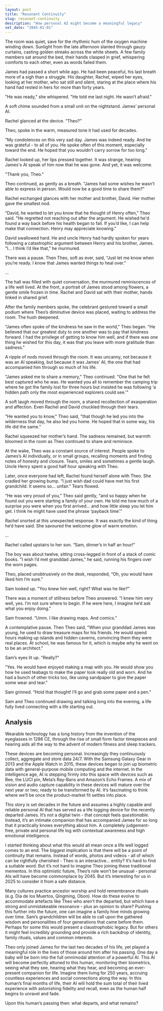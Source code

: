 ```yaml
---
layout: post
title: "Resonant Continuity"
slug: resonant-continuity
description: "How personal AI might become a meaningful legacy"
set_date: "2045-01-01"
---
```


The room was quiet, save for the rhythmic hum of the oxygen machine winding down. Sunlight from the late afternoon slanted through gauzy curtains, casting golden streaks across the white sheets. A few family members sat around the bed, their hands clasped in grief, whispering comforts to each other, even as words failed them.

James had passed a short while ago. He had been peaceful, his last breath more of a sigh than a struggle. His daughter, Rachel, wiped her eyes, looking at her mother, who sat still and silent, staring at the place where his hand had rested in hers for more than forty years.

"He was ready," she whispered. "He told me last night. He wasn’t afraid."

A soft chime sounded from a small unit on the nightstand. James’ personal AI.

Rachel glanced at the device. “Theo?"

Theo, spoke in the warm, measured tone it had used for decades.

“My condolences on this very sad day. James was indeed ready. And he was grateful - to all of you. He spoke often of this moment, especially toward the end. He hoped that you wouldn’t carry sorrow for too long."

Rachel looked up, her lips pressed together. It was strange, hearing James's AI speak of him now that he was gone. And yet, it was welcome.

"Thank you, Theo."

Theo continued, as gently as a breath. "James had some wishes he wasn’t able to express in person. Would now be a good time to share them?"

Rachel exchanged glances with her mother and brother, David. Her mother gave the smallest nod.

“David, he wanted to let you know that he thought of Henry often," Theo said. "He regretted not reaching out after the argument. He wished he'd found a way back before his health began to fail. If you’d like, I can help make that connection. Henry may appreciate knowing."

David swallowed hard. He and uncle Henry had hardly spoken for years following a catastrophic argument between Henry and his brother, James. "I... I think I’d like that," he murmured.

There was a pause. Then Theo, soft as ever, said, “Just let me know when you’re ready. I know that James wanted things to heal over."

...

The hall was filled with quiet conversation, the murmured reminiscences of a life well lived. At the front, a portrait of James stood among flowers, a gentle smile frozen in time. Rachel and David sat with their mother, hands linked in shared grief.

After the family members spoke, the celebrant gestured toward a small podium where Theo’s diminutive device was placed, waiting to address the room. The hush deepened.

"James often spoke of the kindness he saw in the world," Theo began. "He believed that our greatest duty to one another was to pay that kindness forward. I had the privilege of getting to know him well, and if there was one thing he wished for this day, it was that you leave with more gratitude than sadness."

A ripple of nods moved through the room. It was uncanny, not because it was an AI speaking, but because it was James’ AI, the one that had accompanied him through so much of his life.

"James asked me to share a memory," Theo continued. "One that he felt best captured who he was. He wanted you all to remember the camping trip where he got the family lost for three hours but insisted he was following ‘a hidden path only the most experienced explorers could see.’"

A soft laugh moved through the room, a shared recollection of exasperation and affection. Even Rachel and David chuckled through their tears. 

"He wanted you to know," Theo said, "that though he led you into the wilderness that day, he also led you home. He hoped that in some way, his life did the same."

Rachel squeezed her mother’s hand. The sadness remained, but warmth bloomed in the room as Theo continued to share and reminisce.

At the wake, Theo was a constant source of interest. People spoke to James’s AI individually, or in small groups, recalling moments and finding notes of honesty and closure. Tears, smiles and sometimes a gentle laugh. Uncle Henry spent a good half hour speaking with Theo. 

Later, once everyone had left, Rachel found herself alone with Theo. She cradled her growing bump. “I just wish dad could have met his first grandchild. It seems so… unfair.” Tears flowed.

“He was very proud of you,” Theo said gently, “and so happy when he found out you were starting a family of your own. He told me how much of a surprise you were when you first arrived... and how little sleep you let him get. I think he might have used the phrase ‘payback time’."

Rachel snorted at this unexpected response. It was exactly the kind of thing he’d have said. She savoured the welcome glow of warm emotion.

...

Rachel called upstairs to her son. “Sam, dinner’s in half an hour!"

The boy was about twelve, sitting cross-legged in front of a stack of comic books. "I wish I’d met granddad James," he said, running his fingers over the worn pages.

Theo, placed unobtrusively on the desk, responded, “Oh, you would have liked him I’m sure."

Sam looked up. "You knew him well, right? What was he like?"

There was a moment of stillness before Theo answered. "I knew him very well, yes. I’m not sure where to begin. If he were here, I imagine he’d ask what you enjoy doing."

Sam frowned. “Umm. I like drawing maps. And comics.”

A contemplative pause. Then Theo said, "When your granddad James was young, he used to draw treasure maps for his friends. He would spend hours making up islands and hidden caverns, convincing them they were real places. At school, he was famous for it, which is maybe why he went on to be an architect."

Sam’s eyes lit up. "Really?"

"Yes. He would have enjoyed making a map with you. He would show you how he used teabags to make the paper look really old and worn. And he had a bunch of other tricks too, like using sandpaper to give the paper some wear and tear."

Sam grinned. “Hold that thought! I’ll go and grab some paper and a pen."

Sam and Theo continued drawing and talking long into the evening, a life fully lived connecting with a life starting out.

## Analysis

Wearable technology has a long history from the invention of the eyeglasses in 1286 CE, through the rise of small form factor timepieces and hearing aids all the way to the advent of modern fitness and sleep trackers.

These devices are becoming personal. Increasingly they continuously collect, aggregate and store data 24/7. With the Samsung Galaxy Gear in 2013 and the Apple Watch in 2015, these devices began to join up biometric data with general-purpose mobile computing and the internet. In the intelligence age, AI is stepping firmly into this space with devices such as Bee, the LUCI pin, Meta’s Ray-Bans and Amazon’s Echo Frames. A mix of vision and audio capture capability in these devices will mature over the next year or two, ready to be transformed by AI. It’s fascinating to think where we’ll be once the product-market fit settles into place.

This story is set decades in the future and assumes a highly capable and reliable personal AI that has served as a life logging device for the recently departed James. It’s not a digital twin - that concept feels *questionable*. Instead, it’s an intimate companion that has accompanied James for so long that it practically knows everything about him. A completely judgement-free, private and personal life log with contextual awareness and high emotional intelligence.

I started thinking about what this would all mean once a life well logged comes to an end. The biggest implication is that there will be a point of continuity that remains. Instead of words, photos and videos - all of which can be rightfully cherished - Theo is an interactive... entity? It’s hard to find a suitable word. But it’s not hard to imagine Theo joining these traditional mementos. In this optimistic future, Theo’s role won’t be unusual - personal AIs will have become commonplace by 2045. But it’s interesting for us in 2025 to consider it from a safe distance.

Many cultures practice ancestor worship and hold remembrance rituals (e.g. Día de los Muertos, Qingming, Obon). How do these evolve to accommodate artefacts like Theo who aren’t the departed, but which have a strong and unmistakeable resonance - plus an opinion to share? Pushing this further into the future, one can imagine a family hive minds growing over time. Sam’s grandchildren will be able to call upon the gathered wisdom and personalities of four generations that came before them. Perhaps for some this would present a claustrophobic legacy. But for others it might feel incredibly grounding and provide a rich backdrop of identity, family rituals, values and common interests.

Theo only joined James for the last two decades of his life, yet played a meaningful role in the lives of those around him after his passing. One day a baby will be born into the full omnimodal attention of a powerful AI. This AI will become perfectly attuned to this human, monitoring their biometrics, seeing what they see, hearing what they hear, and becoming an ever-present companion for life. Imagine them living for 250 years, accruing countless experiences and social connections along the way. In this human’s final months of life, their AI will hold the sum total of their lived experience with astonishing fidelity and recall, even as the human half begins to unravel and fade.

Upon this human’s passing then: what departs, and what remains?